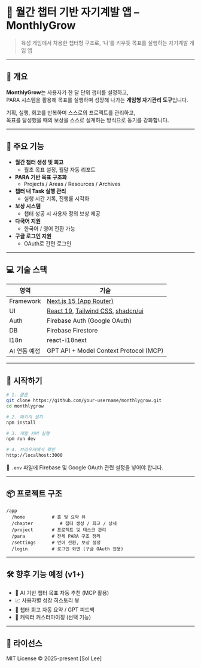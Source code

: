 # 🌙 월간 챕터 기반 자기계발 앱 – MonthlyGrow

> 육성 게임에서 차용한 챕터형 구조로, ‘나’를 키우듯 목표를 실행하는 자기계발 게임 앱

---

## 🎯 개요

**MonthlyGrow**는 사용자가 한 달 단위 챕터를 설정하고,  
PARA 시스템을 활용해 목표를 실행하며 성장해 나가는 **게임형 자기관리 도구**입니다.

기획, 실행, 회고를 반복하며 스스로의 프로젝트를 관리하고,  
목표를 달성했을 때의 보상을 스스로 설계하는 방식으로 동기를 강화합니다.

---

## 🧩 주요 기능

- **월간 챕터 생성 및 회고**
  - 월초 목표 설정, 월말 자동 리포트
- **PARA 기반 목표 구조화**
  - Projects / Areas / Resources / Archives
- **챕터 내 Task 실행 관리**
  - 실행 시간 기록, 진행률 시각화
- **보상 시스템**
  - 챕터 성공 시 사용자 정의 보상 제공
- **다국어 지원**
  - 한국어 / 영어 전환 가능
- **구글 로그인 지원**
  - OAuth로 간편 로그인

---

## 💻 기술 스택

| 영역         | 기술                                                                                                       |
| ------------ | ---------------------------------------------------------------------------------------------------------- |
| Framework    | [Next.js 15 (App Router)](https://nextjs.org/blog/next-15)                                                 |
| UI           | [React 19](https://react.dev), [Tailwind CSS](https://tailwindcss.com), [shadcn/ui](https://ui.shadcn.com) |
| Auth         | Firebase Auth (Google OAuth)                                                                               |
| DB           | Firebase Firestore                                                                                         |
| I18n         | react-i18next                                                                                              |
| AI 연동 예정 | GPT API + Model Context Protocol (MCP)                                                                     |

---

## 🚀 시작하기

```bash
# 1. 클론
git clone https://github.com/your-username/monthlygrow.git
cd monthlygrow

# 2. 패키지 설치
npm install

# 3. 개발 서버 실행
npm run dev

# 4. 브라우저에서 확인
http://localhost:3000
```

🔐 `.env` 파일에 Firebase 및 Google OAuth 관련 설정을 넣어야 합니다.

---

## 📦 프로젝트 구조

```
/app
  /home          # 홈 및 요약 뷰
  /chapter          # 챕터 생성 / 회고 / 상세
  /project       # 프로젝트 및 태스크 관리
  /para          # 전체 PARA 구조 정리
  /settings      # 언어 전환, 보상 설정
  /login         # 로그인 화면 (구글 OAuth 전용)
```

---

## 🛠️ 향후 기능 예정 (v1+)

- 🔮 AI 기반 챕터 목표 자동 추천 (MCP 활용)
- 📈 사용자별 성장 히스토리 뷰
- 🧠 챕터 회고 자동 요약 / GPT 피드백
- 🧍 캐릭터 커스터마이징 (선택 기능)

---

## 📜 라이선스

MIT License © 2025-present [Sol Lee]
